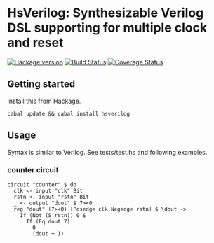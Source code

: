 # HsVerilog: Synthesizable Verilog DSL supporting for multiple clock and reset

[![Hackage version](https://img.shields.io/hackage/v/hsverilog.svg?style=flat)](https://hackage.haskell.org/package/hsverilog)  [![Build Status](https://travis-ci.org/junjihashimoto/hsverilog.png?branch=master)](https://travis-ci.org/junjihashimoto/hsverilog) [![Coverage Status](https://coveralls.io/repos/junjihashimoto/hsverilog/badge.png)](https://coveralls.io/r/junjihashimoto/hsverilog)

## Getting started

Install this from Hackage.

    cabal update && cabal install hsverilog

## Usage

Syntax is similar to Verilog.
See tests/test.hs and following examples.


### counter circuit

```
circuit "counter" $ do
  clk <- input "clk" Bit
  rstn <- input "rstn" Bit
  _ <- output "dout" $ 7><0
  reg "dout" (7><0) [Posedge clk,Negedge rstn] $ \dout ->
    If (Not (S rstn)) 0 $
      If (Eq dout 7) 
        0
        (dout + 1)
```
